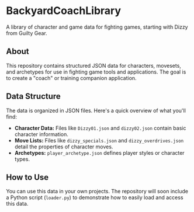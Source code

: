 # BackyardCoachLibrary

A library of character and game data for fighting games, starting with Dizzy from Guilty Gear.

## About

This repository contains structured JSON data for characters, movesets, and archetypes for use in fighting game tools and applications. The goal is to create a "coach" or training companion application.

## Data Structure

The data is organized in JSON files. Here's a quick overview of what you'll find:

*   **Character Data:** Files like `Dizzy01.json` and `dizzy02.json` contain basic character information.
*   **Move Lists:** Files like `dizzy_specials.json` and `dizzy_overdrives.json` detail the properties of character moves.
*   **Archetypes:** `player_archetype.json` defines player styles or character types.

## How to Use

You can use this data in your own projects. The repository will soon include a Python script (`loader.py`) to demonstrate how to easily load and access this data.
